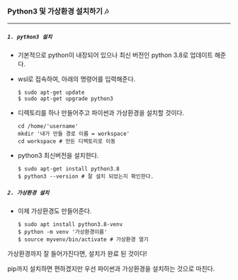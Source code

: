 ### Python3 및 가상환경 설치하기 🎶

---

##### `1. python3 설치`

- 기본적으로 python이 내장되어 있으나 최신 버전인 python 3.8로 업데이트 해준다.

- wsl로 접속하여, 아래의 명령어를 입력해준다.

  ```
  $ sudo apt-get update
  $ sudo apt-get upgrade python3
  ```

- 디렉토리를 하나 만들어주고 파이썬과 가상환경을 설치할 것이다.

  ```
  cd /home/'username'
  mkdir '내가 만들 경로 이름 = workspace'
  cd workspace # 만든 디렉토리로 이동
  ```

- python3 최신버전을 설치한다.

  ```
  $ sudo apt-get install python3.8
  $ python3 --version # 잘 설치 되었는지 확인한다.
  ```



##### `2. 가상환경 설치`

- 이제 가상환경도 만들어준다.

  ```
  $ sudo apt install python3.8-venv
  $ python -m venv '가상환경이름'
  $ source myvenv/bin/activate # 가상환경 열기
  ```



가상환경까지 잘 들어가진다면, 설치가 완료 된 것이다!

pip까지 설치하면  편하겠지만 우선 파이썬과 가상환경을 설치하는 것으로 마친다.